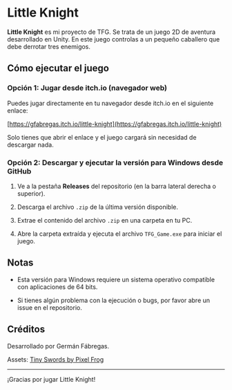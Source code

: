 # Little Knight

**Little Knight** es mi proyecto de TFG. Se trata de un juego 2D de aventura desarrollado en Unity. En este juego controlas a un pequeño caballero que debe derrotar tres enemigos.


## Cómo ejecutar el juego

### Opción 1: Jugar desde itch.io (navegador web)

Puedes jugar directamente en tu navegador desde itch.io en el siguiente enlace:

[https://gfabregas.itch.io/little-knight](https://gfabregas.itch.io/little-knight)

Solo tienes que abrir el enlace y el juego cargará sin necesidad de descargar nada.


### Opción 2: Descargar y ejecutar la versión para Windows desde GitHub

1. Ve a la pestaña **Releases** del repositorio (en la barra lateral derecha o superior).

2. Descarga el archivo `.zip` de la última versión disponible.

3. Extrae el contenido del archivo `.zip` en una carpeta en tu PC.

4. Abre la carpeta extraída y ejecuta el archivo `TFG_Game.exe` para iniciar el juego.



## Notas

- Esta versión para Windows requiere un sistema operativo compatible con aplicaciones de 64 bits.

- Si tienes algún problema con la ejecución o bugs, por favor abre un issue en el repositorio.



## Créditos

Desarrollado por Germán Fábregas.

Assets: [Tiny Swords by Pixel Frog](https://pixelfrog-assets.itch.io/tiny-swords)

---

¡Gracias por jugar Little Knight!
